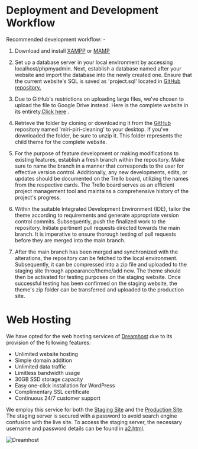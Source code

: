 # Deployment and Development Workflow


Recommended development workflow: - 

1. Download and install <a href="https://www.apachefriends.org/">XAMPP</a> or <a href="https://www.mamp.info/en/mamp/mac/">MAMP</a>

2. Set up a database server in your local environment by accessing localhost/phpmyadmin. Next, establish a database named after your website and import the database into the newly created one. Ensure that the current website's SQL is saved as 'project.sql' located in <a href="https://github.com/cp3402-students/cp3402-2022-1-site-teambrisbane2023">GitHub repository.</a>

3. Due to GitHub's restrictions on uploading large files, we've chosen to upload the file to Google Drive instead. Here is the complete website in its entirety.<a href="https://drive.google.com/file/d/1yTMgs9IGKYnFOw9PI_X0WhrwUsZXlija/view?usp=share_link">Click here</a> . 

4. Retrieve the folder by cloning or downloading it from the <a href="https://github.com/cp3402-students/cp3402-2022-1-site-teambrisbane2023.git">GitHub</a> repository named 'miri-piri-cleaning' to your desktop. If you've downloaded the folder, be sure to unzip it. This folder represents the child theme for the complete website.

5. For the purpose of feature development or making modifications to existing features, establish a fresh branch within the repository. Make sure to name the branch in a manner that corresponds to the user for effective version control. Additionally, any new developments, edits, or updates should be documented on the Trello board, utilizing the names from the respective cards. The Trello board serves as an efficient project management tool and maintains a comprehensive history of the project's progress.

6. Within the suitable Integrated Development Environment (IDE), tailor the theme according to requirements and generate appropriate version control commits. Subsequently, push the finalized work to the repository. Initiate pertinent pull requests directed towards the main branch. It is imperative to ensure thorough testing of pull requests before they are merged into the main branch.

7. After the main branch has been merged and synchronized with the alterations, the repository can be fetched to the local environment. Subsequently, it can be compressed into a zip file and uploaded to the staging site through appearance/theme/add new. The theme should then be activated for testing purposes on the staging website. Once successful testing has been confirmed on the staging website, the theme's zip folder can be transferred and uploaded to the production site.

# Web Hosting

We have opted for the web hosting services of <a href="https://www.dreamhost.com/">Dreamhost</a> due to its provision of the following features:
- Unlimited website hosting
- Simple domain addition
- Unlimited data traffic
- Limitless bandwidth usage
- 30GB SSD storage capacity
- Easy one-click installation for WordPress
- Complimentary SSL certificate
- Continuous 24/7 customer support

We employ this service for both the <a href="https://ramtha3dreampress.stage.site">Staging Site</a> and the <a href="https://ramtha3.dream.press">Production Site</a>. The staging server is secured with a password to avoid search engine confusion with the live site. To access the staging server, the necessary username and password details can be found in [a2.html](a2.html).

![Dreamhost](https://thumbs2.imgbox.com/de/d2/mL2rshUg_t.png)

